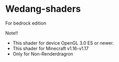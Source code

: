 # Wedang-shaders
For bedrock edition

Note!!
- This shader for device OpenGL 3.0 ES or newer.
- This shader for Minecraft v1.16-v1.17
- Only for Non-Renderdragron
